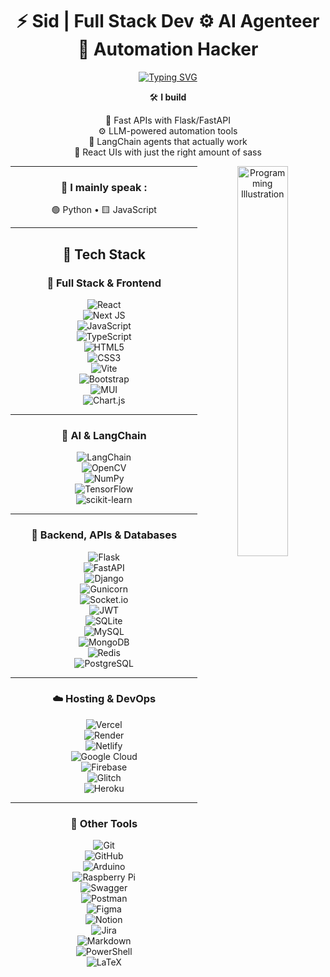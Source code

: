 <h1 align="center">
  ⚡ Sid | Full Stack Dev ⚙️ AI Agenteer 🧠 Automation Hacker
</h1>

<p align="center">
  <a href="https://git.io/typing-svg">
    <img src="https://readme-typing-svg.demolab.com?font=&pause=200&color=43F700&background=000000&multiline=true&width=435&height=65&lines=Hey%2C+I+am+Sid+;Let's+create+something+Awesome+" alt="Typing SVG" />
  </a>
</p>

<div align="center">

🛠️ <strong>I build</strong>

🔌 Fast APIs with Flask/FastAPI  
⚙️ LLM-powered automation tools  
🧠 LangChain agents that actually work  
🧱 React UIs with just the right amount of sass

<img src="https://raw.githubusercontent.com/saadeghi/saadeghi/main/dino.gif" width="40%" align="right" alt="Programming Illustration" />

---

### 📡 I mainly speak :  
🟢 Python • 🟨 JavaScript

---

## 🚀 Tech Stack

### 🧩 Full Stack & Frontend  
![React](https://img.shields.io/badge/-React-61DAFB?logo=react&logoColor=black&style=flat)  
![Next JS](https://img.shields.io/badge/-Next.js-000?logo=next.js&logoColor=white&style=flat)  
![JavaScript](https://img.shields.io/badge/-JavaScript-F7DF1E?logo=javascript&logoColor=black&style=flat)  
![TypeScript](https://img.shields.io/badge/-TypeScript-3178C6?logo=typescript&logoColor=white&style=flat)  
![HTML5](https://img.shields.io/badge/-HTML5-E34F26?logo=html5&logoColor=white&style=flat)  
![CSS3](https://img.shields.io/badge/-CSS3-1572B6?logo=css3&logoColor=white&style=flat)  
![Vite](https://img.shields.io/badge/-Vite-646CFF?logo=vite&logoColor=white&style=flat)  
![Bootstrap](https://img.shields.io/badge/-Bootstrap-563D7C?logo=bootstrap&logoColor=white&style=flat)  
![MUI](https://img.shields.io/badge/-MUI-007FFF?logo=mui&logoColor=white&style=flat)  
![Chart.js](https://img.shields.io/badge/-Chart.js-FF6384?logo=chart.js&logoColor=white&style=flat)

---

### 🧠 AI & LangChain  
![LangChain](https://img.shields.io/badge/-LangChain-FFCC00?style=flat&logo=langchain&logoColor=black)  
![OpenCV](https://img.shields.io/badge/-OpenCV-5C3EE8?logo=opencv&logoColor=white&style=flat)  
![NumPy](https://img.shields.io/badge/-NumPy-013243?logo=numpy&logoColor=white&style=flat)  
![TensorFlow](https://img.shields.io/badge/-TensorFlow-FF6F00?logo=tensorflow&logoColor=white&style=flat)  
![scikit-learn](https://img.shields.io/badge/-Scikit--learn-F7931E?logo=scikit-learn&logoColor=white&style=flat)  

---

### 🔧 Backend, APIs & Databases  
![Flask](https://img.shields.io/badge/-Flask-000?logo=flask&logoColor=white&style=flat)  
![FastAPI](https://img.shields.io/badge/-FastAPI-009688?logo=fastapi&logoColor=white&style=flat)  
![Django](https://img.shields.io/badge/-Django-092E20?logo=django&logoColor=white&style=flat)  
![Gunicorn](https://img.shields.io/badge/-Gunicorn-499848?logo=gunicorn&logoColor=white&style=flat)  
![Socket.io](https://img.shields.io/badge/-Socket.io-010101?logo=socket.io&logoColor=white&style=flat)  
![JWT](https://img.shields.io/badge/-JWT-000000?logo=jsonwebtokens&logoColor=white&style=flat)  
![SQLite](https://img.shields.io/badge/-SQLite-003B57?logo=sqlite&logoColor=white&style=flat)  
![MySQL](https://img.shields.io/badge/-MySQL-4479A1?logo=mysql&logoColor=white&style=flat)  
![MongoDB](https://img.shields.io/badge/-MongoDB-47A248?logo=mongodb&logoColor=white&style=flat)  
![Redis](https://img.shields.io/badge/-Redis-DC382D?logo=redis&logoColor=white&style=flat)  
![PostgreSQL](https://img.shields.io/badge/-PostgreSQL-4169E1?logo=postgresql&logoColor=white&style=flat)

---

### ☁️ Hosting & DevOps  
![Vercel](https://img.shields.io/badge/-Vercel-000?logo=vercel&logoColor=white&style=flat)  
![Render](https://img.shields.io/badge/-Render-46E3B7?logo=render&logoColor=white&style=flat)  
![Netlify](https://img.shields.io/badge/-Netlify-00C7B7?logo=netlify&logoColor=white&style=flat)  
![Google Cloud](https://img.shields.io/badge/-Google%20Cloud-4285F4?logo=googlecloud&logoColor=white&style=flat)  
![Firebase](https://img.shields.io/badge/-Firebase-FFCA28?logo=firebase&logoColor=black&style=flat)  
![Glitch](https://img.shields.io/badge/-Glitch-3333FF?logo=glitch&logoColor=white&style=flat)  
![Heroku](https://img.shields.io/badge/-Heroku-430098?logo=heroku&logoColor=white&style=flat)

---

### 🧪 Other Tools  
![Git](https://img.shields.io/badge/-Git-F05032?logo=git&logoColor=white&style=flat)  
![GitHub](https://img.shields.io/badge/-GitHub-181717?logo=github&logoColor=white&style=flat)  
![Arduino](https://img.shields.io/badge/-Arduino-00979D?logo=arduino&logoColor=white&style=flat)  
![Raspberry Pi](https://img.shields.io/badge/-Raspberry%20Pi-A22846?logo=raspberrypi&logoColor=white&style=flat)  
![Swagger](https://img.shields.io/badge/-Swagger-85EA2D?logo=swagger&logoColor=black&style=flat)  
![Postman](https://img.shields.io/badge/-Postman-FF6C37?logo=postman&logoColor=white&style=flat)  
![Figma](https://img.shields.io/badge/-Figma-F24E1E?logo=figma&logoColor=white&style=flat)  
![Notion](https://img.shields.io/badge/-Notion-000000?logo=notion&logoColor=white&style=flat)  
![Jira](https://img.shields.io/badge/-Jira-0052CC?logo=jira&logoColor=white&style=flat)  
![Markdown](https://img.shields.io/badge/-Markdown-000?logo=markdown&logoColor=white&style=flat)  
![PowerShell](https://img.shields.io/badge/-PowerShell-5391FE?logo=powershell&logoColor=white&style=flat)  
![LaTeX](https://img.shields.io/badge/-LaTeX-008080?logo=latex&logoColor=white&style=flat)

</div>
